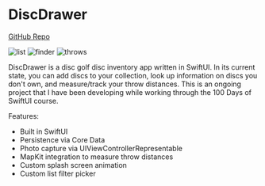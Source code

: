 # DiscDrawer
[GitHub Repo](https://github.com/brianeatsbeets/DiscDrawer)

![list](https://github.com/brianeatsbeets/brianeatsbeets.github.io/assets/94752449/4f480f71-a059-4f06-b5eb-4392a76ede50)
![finder](https://github.com/brianeatsbeets/brianeatsbeets.github.io/assets/94752449/7f155faa-aa62-4855-8259-75ddad956eb1)
![throws](https://github.com/brianeatsbeets/brianeatsbeets.github.io/assets/94752449/7b917a63-7d3f-467c-bd28-eab7329a0526)

DiscDrawer is a disc golf disc inventory app written in SwiftUI. In its current state, you can add discs to your collection, look up information on discs you don't own, and measure/track your throw distances. This is an ongoing project that I have been developing while working through the 100 Days of SwiftUI course. 

Features:
- Built in SwiftUI
- Persistence via Core Data
- Photo capture via UIViewControllerRepresentable
- MapKit integration to measure throw distances
- Custom splash screen animation
- Custom list filter picker
